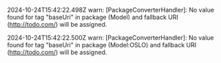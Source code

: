 2024-10-24T15:42:22.498Z warn: [PackageConverterHandler]: No value found for tag "baseUri" in package (Model) and fallback URI (http://todo.com/) will be assigned.

2024-10-24T15:42:22.500Z warn: [PackageConverterHandler]: No value found for tag "baseUri" in package (Model:OSLO) and fallback URI (http://todo.com/) will be assigned.

